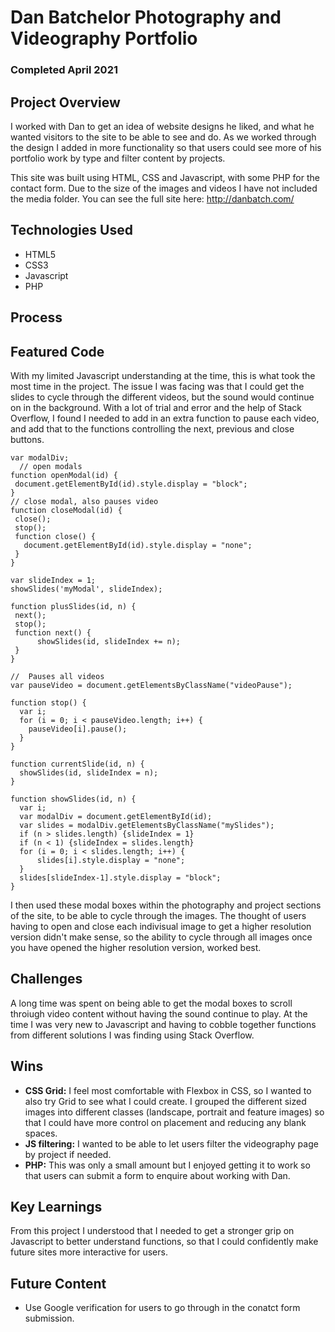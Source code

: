 # Dan Batchelor Photography and Videography Portfolio
### Completed April 2021

## Project Overview
I worked with Dan to get an idea of website designs he liked, and what he wanted visitors to the site to be able to see and do. As we worked through the design I added in more functionality so that users could see more of his portfolio work by type and filter content by projects.

This site was built using HTML, CSS and Javascript, with some PHP for the contact form.
Due to the size of the images and videos I have not included the media folder. You can see the full site here: http://danbatch.com/

## Technologies Used

- HTML5
- CSS3
- Javascript
- PHP

## Process


## Featured Code

With my limited Javascript understanding at the time, this is what took the most time in the project. The issue I was facing was that I could get the slides to cycle through the different videos, but the sound would continue on in the background. With a lot of trial and error and the help of Stack Overflow, I found I needed to add in an extra function to pause each video, and add that to the functions controlling the next, previous and close buttons. 

```
var modalDiv;
  // open modals
function openModal(id) {
 document.getElementById(id).style.display = "block";
}
// close modal, also pauses video
function closeModal(id) {
 close();
 stop();
 function close() {
   document.getElementById(id).style.display = "none";
 }
}

var slideIndex = 1;
showSlides('myModal', slideIndex);

function plusSlides(id, n) {
 next();
 stop();
 function next() {
      showSlides(id, slideIndex += n);
 }
}

//  Pauses all videos
var pauseVideo = document.getElementsByClassName("videoPause");

function stop() {
  var i;
  for (i = 0; i < pauseVideo.length; i++) {
    pauseVideo[i].pause();
  }
}

function currentSlide(id, n) {
  showSlides(id, slideIndex = n);
}

function showSlides(id, n) {
  var i;
  var modalDiv = document.getElementById(id);
  var slides = modalDiv.getElementsByClassName("mySlides");
  if (n > slides.length) {slideIndex = 1}
  if (n < 1) {slideIndex = slides.length}
  for (i = 0; i < slides.length; i++) {
      slides[i].style.display = "none";
  }
  slides[slideIndex-1].style.display = "block";
}
```

I then used these modal boxes within the photography and project sections of the site, to be able to cycle through the images. The thought of users having to open and close each indivisual image to get a higher resolution version didn't make sense, so the ability to cycle through all images once you have opened the higher resolution version, worked best.


## Challenges

A long time was spent on being able to get the modal boxes to scroll throiugh video content without having the sound continue to play. At the time I was very new to Javascript and having to cobble together functions from different solutions I was finding using Stack Overflow. 

## Wins

- **CSS Grid:** I feel most comfortable with Flexbox in CSS, so I wanted to also try Grid to see what I could create. I grouped the different sized images into different classes (landscape, portrait and feature images) so that I could have more control on placement and reducing any blank spaces.
- **JS filtering:** I wanted to be able to let users filter the videography page by project if needed.
- **PHP:** This was only a small amount but I enjoyed getting it to work so that users can submit a form to enquire about working with Dan.


## Key Learnings

From this project I understood that I needed to get a stronger grip on Javascript to better understand functions, so that I could confidently make future sites more interactive for users. 

## Future Content

- Use Google verification for users to go through in the conatct form submission.

